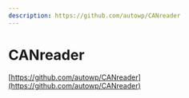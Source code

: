 ```yaml
---
description: https://github.com/autowp/CANreader
---
```


# CANreader

[https://github.com/autowp/CANreader](https://github.com/autowp/CANreader)

